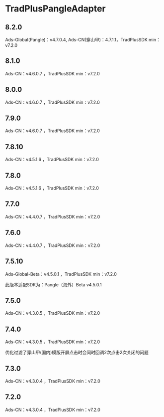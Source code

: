 # TradPlusPangleAdapter

## 8.2.0

Ads-Global(Pangle)：v4.7.0.4, Ads-CN(穿山甲)：4.7.1.1，TradPlusSDK min：v7.2.0

## 8.1.0

Ads-CN：v4.6.0.7 ，TradPlusSDK min：v7.2.0

## 8.0.0

Ads-CN：v4.6.0.7 ，TradPlusSDK min：v7.2.0

## 7.9.0

Ads-CN：v4.6.0.7 ，TradPlusSDK min：v7.2.0

## 7.8.10

Ads-CN：v4.5.1.6 ，TradPlusSDK min：v7.2.0

## 7.8.0

Ads-CN：v4.5.1.6 ，TradPlusSDK min：v7.2.0

## 7.7.0

Ads-CN：v4.4.0.7 ，TradPlusSDK min：v7.2.0

## 7.6.0

Ads-CN：v4.4.0.7 ，TradPlusSDK min：v7.2.0

## 7.5.10

Ads-Global-Beta：v4.5.0.1 ，TradPlusSDK min：v7.2.0

此版本适配SDK为：Pangle（海外）Beta v4.5.0.1


## 7.5.0

Ads-CN：v4.3.0.5 ，TradPlusSDK min：v7.2.0

## 7.4.0

Ads-CN：v4.3.0.5 ，TradPlusSDK min：v7.2.0

优化过滤了穿山甲(国内)模版开屏点击时会同时回调2次点击2次关闭的问题

## 7.3.0

Ads-CN：v4.3.0.4 ，TradPlusSDK min：v7.2.0

## 7.2.0

Ads-CN：v4.3.0.4 ，TradPlusSDK min：v7.2.0